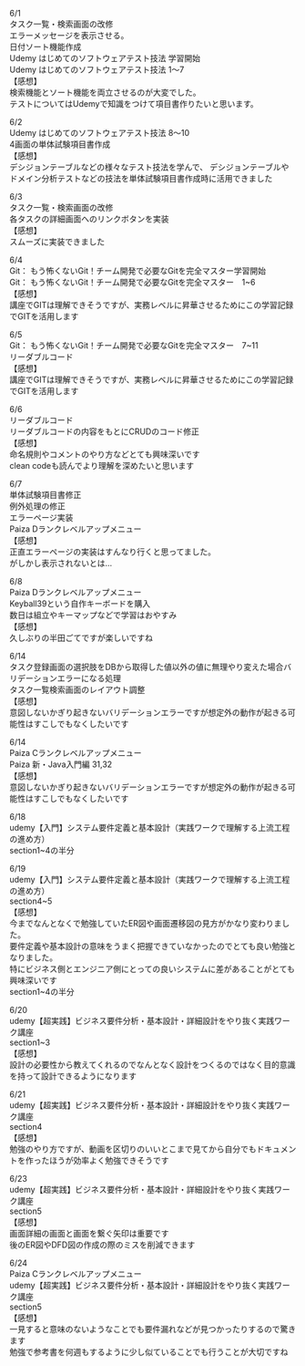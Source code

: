 6/1<br>
    タスク一覧・検索画面の改修<br>
    エラーメッセージを表示させる。<br>
    日付ソート機能作成<br>
    Udemy はじめてのソフトウェアテスト技法 学習開始<br>
    Udemy はじめてのソフトウェアテスト技法 1〜7<br>
    【感想】<br>
    検索機能とソート機能を両立させるのが大変でした。<br>
    テストについてはUdemyで知識をつけて項目書作りたいと思います。<br>

6/2<br>
    Udemy はじめてのソフトウェアテスト技法 8〜10<br>
    4画面の単体試験項目書作成<br>
    【感想】<br>
    デシジョンテーブルなどの様々なテスト技法を学んで、
    デシジョンテーブルやドメイン分析テストなどの技法を単体試験項目書作成時に活用できました<br>

6/3<br>
    タスク一覧・検索画面の改修<br>
    各タスクの詳細画面へのリンクボタンを実装<br>
    【感想】<br>
    スムーズに実装できました<br>

6/4<br>
    Git： もう怖くないGit！チーム開発で必要なGitを完全マスター学習開始<br>
    Git： もう怖くないGit！チーム開発で必要なGitを完全マスター　1~6<br>
    【感想】<br>
    講座でGITは理解できそうですが、実務レベルに昇華させるためにこの学習記録でGITを活用します<br>

6/5<br>
    Git： もう怖くないGit！チーム開発で必要なGitを完全マスター　7~11<br>
    リーダブルコード<br>
    【感想】<br>
    講座でGITは理解できそうですが、実務レベルに昇華させるためにこの学習記録でGITを活用します<br>

6/6<br>
    リーダブルコード<br>
    リーダブルコードの内容をもとにCRUDのコード修正<br>
    【感想】<br>
    命名規則やコメントのやり方などとても興味深いです<br>
    clean codeも読んでより理解を深めたいと思います<br>

6/7<br>
    単体試験項目書修正<br>
    例外処理の修正<br>
    エラーページ実装<br>
    Paiza Dランクレベルアップメニュー<br>
    【感想】<br>
    正直エラーページの実装はすんなり行くと思ってました。<br>
    がしかし表示されないとは…<br>

6/8<br>
    Paiza Dランクレベルアップメニュー<br>
    Keyball39という自作キーボードを購入<br>
    数日は組立やキーマップなどで学習はおやすみ<br>
    【感想】<br>
    久しぶりの半田ごてですが楽しいですね<br>

6/14<br>
    タスク登録画面の選択肢をDBから取得した値以外の値に無理やり変えた場合バリデーションエラーになる処理<br>
    タスク一覧検索画面のレイアウト調整<br>
    【感想】<br>
    意図しないかぎり起きないバリデーションエラーですが想定外の動作が起きる可能性はすこしでもなくしたいです<br>

6/14<br>
    Paiza Cランクレベルアップメニュー<br>
    Paiza 新・Java入門編 31,32<br>
    【感想】<br>
    意図しないかぎり起きないバリデーションエラーですが想定外の動作が起きる可能性はすこしでもなくしたいです<br>

6/18<br>
    udemy【入門】システム要件定義と基本設計（実践ワークで理解する上流工程の進め方）<br>
    section1~4の半分<br>

6/19<br>
    udemy【入門】システム要件定義と基本設計（実践ワークで理解する上流工程の進め方）<br>
    section4~5<br>
    【感想】<br>
     今までなんとなくで勉強していたER図や画面遷移図の見方がかなり変わりました。<br>
    要件定義や基本設計の意味をうまく把握できていなかったのでとても良い勉強となりました。<br>
    特にビジネス側とエンジニア側にとっての良いシステムに差があることがとても興味深いです<br>
    section1~4の半分<br>

6/20<br>
    udemy【超実践】ビジネス要件分析・基本設計・詳細設計をやり抜く実践ワーク講座<br>
    section1~3<br>
    【感想】<br>
     設計の必要性から教えてくれるのでなんとなく設計をつくるのではなく目的意識を持って設計できるようになります<br>

6/21<br>
    udemy【超実践】ビジネス要件分析・基本設計・詳細設計をやり抜く実践ワーク講座<br>
    section4<br>
    【感想】<br>
     勉強のやり方ですが、動画を区切りのいいとこまで見てから自分でもドキュメントを作ったほうが効率よく勉強できそうです<br>

6/23<br>
    udemy【超実践】ビジネス要件分析・基本設計・詳細設計をやり抜く実践ワーク講座<br>
    section5<br>
    【感想】<br>
    画面詳細の画面と画面を繋ぐ矢印は重要です<br>
    後のER図やDFD図の作成の際のミスを削減できます<br>

6/24<br>
    Paiza Cランクレベルアップメニュー<br>
    udemy【超実践】ビジネス要件分析・基本設計・詳細設計をやり抜く実践ワーク講座<br>
    section5<br>
    【感想】<br>
     一見すると意味のないようなことでも要件漏れなどが見つかったりするので驚きます<br>
    勉強で参考書を何週もするように少し似ていることでも行うことが大切ですね<br>

